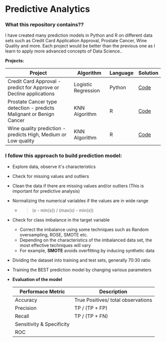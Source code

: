 # Predictive Analytics
### What this repository contains??
I have created many prediction models in Python and R on different data sets such as Credit Card Application Approval, Prostate Cancer, Wine Quality and more. Each project would be better than the previous one as I learn to apply more advanced concepts of Data Science..

**Projects:**

| Project | Algorithm | Language |Solution |
| ------------- | -------------  | ------------ | ------------|
|Credit Card Approval - predict for Approve or Decline applications | Logistic Regression | Python  | [Code](https://github.com/ishanify/Prediction-Model-Projects/blob/master/Predictive%20Model%20Practice%20Projects/CreditCard_Approval_Prediction.ipynb) | 
|Prostate Cancer type detection - predicts Malignant or Benign Cancer | KNN Algorithm | R  | [Code](https://github.com/ishanify/Prediction-Model-Projects/tree/master/Cancer_Prediction_KNN_Algo)|
|Wine quality prediction - predicts High, Medium or Low quality | KNN Algorithm | R | [Code](https://github.com/ishanify/Prediction-Model-Projects/blob/master/Wine_prediction_KNN.ipynb) | 

### I follow this approach to build prediction model:
- Explore data, observe it's characteristics
- Check for missing values and outliers
- Clean the data if there are missing values and/or outliers (This is important for predictive analysis)
- Normalizing the numerical variables if the values are in wide range
  - > (x - min(x)) / (max(x) - min(x))
- Check for class imbalance in the target variable
  - Correct the imbalance using some techniques such as Random oversampling, ROSE, SMOTE etc.
  - Depending on the characteristics of the imbalanced data set, the most effective techniques will vary  
  - For example, **SMOTE** avoids overfitting by inducing synthetic data 
- Dividing the dataset into training and test sets, generally 70:30 ratio
- Training the BEST prediction model by changing various parameters
- **Evaluation of the model**

  | Performace Metric | Description |
  | ----------------- | ----------------- |
  | Accuracy | True Positives/ total observations |
  | Precision | TP / (TP + FP)
  | Recall  | TP / (TP + FN)
  | Sensitivity & Specificity||
  | ROC | |
